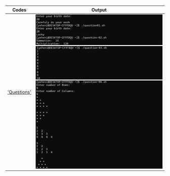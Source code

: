 | Codes | Output |
|-------|--------|
|['Questions'](./Codes/Questions.txt)|![1.png](./Outputs/1.png)![2.png](./Outputs/2.png)![3.png](./Outputs/3.png)|
